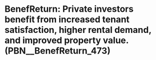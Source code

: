 # BenefReturn: __Private investors benefit from increased tenant satisfaction, higher rental demand, and improved property value.__ (PBN__BenefReturn_473)

